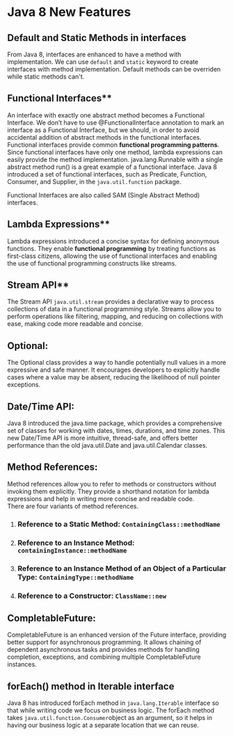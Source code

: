 # Java 8 New Features

## Default and Static Methods in interfaces
From Java 8, interfaces are enhanced to have a method with implementation. We can use `default` and `static` keyword to create interfaces with method implementation. Default methods can be overriden while static methods can't.

## Functional Interfaces**
An interface with exactly one abstract method becomes a Functional Interface. We don’t have to use @FunctionalInterface annotation to mark an interface as a Functional Interface, but we should, in order to avoid accidental addition of abstract methods in the functional interfaces. Functional interfaces provide common **functional programming patterns**. Since functional interfaces have only one method, lambda expressions can easily provide the method implementation.
java.lang.Runnable with a single abstract method run() is a great example of a functional interface.
Java 8 introduced a set of functional interfaces, such as Predicate, Function, Consumer, and Supplier, in the `java.util.function` package.

Functional Interfaces are also called SAM (Single Abstract Method) interfaces.

## Lambda Expressions**
Lambda expressions introduced a concise syntax for defining anonymous functions. They enable **functional programming** by treating functions as first-class citizens, allowing the use of functional interfaces and enabling the use of functional programming constructs like streams.
    
## Stream API**
The Stream API `java.util.stream` provides a declarative way to process collections of data in a functional programming style. Streams allow you to perform operations like filtering, mapping, and reducing on collections with ease, making code more readable and concise.
    
## Optional:
The Optional class provides a way to handle potentially null values in a more expressive and safe manner. It encourages developers to explicitly handle cases where a value may be absent, reducing the likelihood of null pointer exceptions.
    
## Date/Time API:
Java 8 introduced the java.time package, which provides a comprehensive set of classes for working with dates, times, durations, and time zones. This new Date/Time API is more intuitive, thread-safe, and offers better performance than the old java.util.Date and java.util.Calendar classes.
    
## Method References: 
Method references allow you to refer to methods or constructors without invoking them explicitly. They provide a shorthand notation for lambda expressions and help in writing more concise and readable code.   
There are four variants of method references.

 1. ### Reference to a Static Method: `ContainingClass::methodName`
 2. ### Reference to an Instance Method: `containingInstance::methodName`
 3. ### Reference to an Instance Method of an Object of a Particular Type: `ContainingType::methodName`
 4. ### Reference to a Constructor: `ClassName::new`

    
## CompletableFuture: 
CompletableFuture is an enhanced version of the Future interface, providing better support for asynchronous programming. It allows chaining of dependent asynchronous tasks and provides methods for handling completion, exceptions, and combining multiple CompletableFuture instances.

## forEach() method in Iterable interface
Java 8 has introduced forEach method in `java.lang.Iterable` interface so that while writing code we focus on business logic. The forEach method takes `java.util.function.Consumer`object as an argument, so it helps in having our business logic at a separate location that we can reuse.
<!--stackedit_data:
eyJoaXN0b3J5IjpbLTE1NTM2NDM0OTAsNDUxOTE4NDgwLC0xMj
MzMjg5NjUsLTIzOTAyMDIyOSwxMDU4NzE1NTk1LDMyNDM0MjE0
MSw3ODU3NjQ5MywtMTcwMzYyNTA1MSwzMzU3ODkzLC0xMTYzNz
Y1NzE3LC0xMzg5MDczMTk1LDg1MTc0NzQwMCwtMTgxNDAyMzU2
LC0xNzAyMTY1OTM5LDIwOTMxMDY2MjcsMTkwMDEwODY5MSwyMz
M1MDMwOTNdfQ==
-->